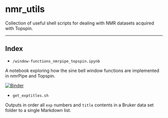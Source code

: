 # nmr_utils

Collection of useful shell scripts for dealing with NMR datasets acquired with Topspin. 

---

## Index

-  `/window-functions_nmrpipe_topspin.ipynb`
 
A notebook exploring how the sine bell window functions are implemented in nmrPipe and Topspin. 

[![Binder](https://mybinder.org/badge_logo.svg)](https://mybinder.org/v2/gh/miguelarbesu/nmr-utils/master?filepath=window-functions_nmrpipe_topspin.ipynb)


- `get_exptitles.sh`

Outputs in order all `exp` numbers and `title` contents in a Bruker data set folder to a single Markdown list.

